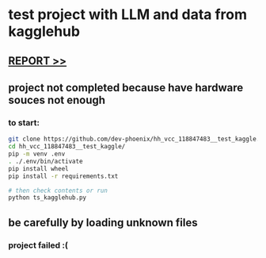 # test project with LLM and data from kagglehub

## [REPORT >>](report_0.md)

## project not completed because have hardware souces not enough

### to start:
```sh
git clone https://github.com/dev-phoenix/hh_vcc_118847483__test_kaggle.git
cd hh_vcc_118847483__test_kaggle/
pip -m venv .env
. ./.env/bin/activate
pip install wheel
pip install -r requirements.txt

# then check contents or run
python ts_kagglehub.py
```

## be carefully by loading unknown files

### project failed :(